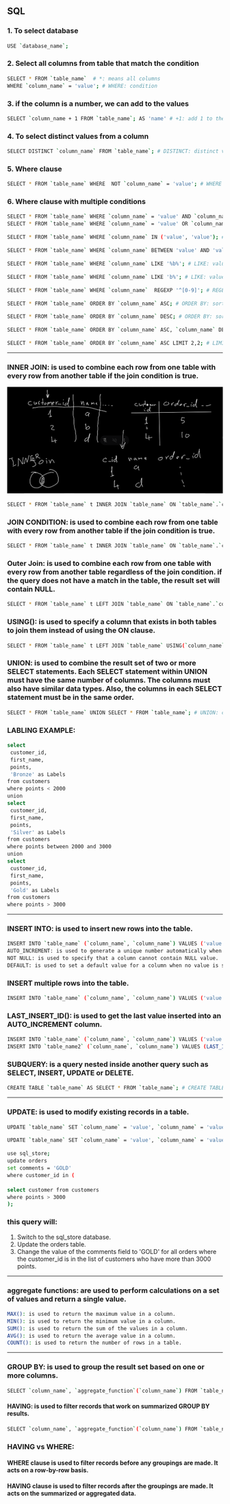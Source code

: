 ## SQL


### 1. To select database
```bash 
USE `database_name`; 
```

###  2.  Select all columns from table that match the condition
```bash
SELECT * FROM `table_name`  # *: means all columns
WHERE `column_name` = 'value'; # WHERE: condition
```

### 3. if the column is a number, we can add to the values 
```bash
SELECT `column_name + 1 FROM `table_name`; AS 'name' # +1: add 1 to the value, AS 'name' : rename the column (Alias)
```

### 4. To select distinct values from a column
```bash
SELECT DISTINCT `column_name` FROM `table_name`; # DISTINCT: distinct values means no duplicates.
```

### 5. Where clause
```bash 
SELECT * FROM `table_name` WHERE  NOT `column_name` = 'value'; # WHERE NOT: not equal to
```

### 6. Where clause with multiple conditions
```bash
SELECT * FROM `table_name` WHERE `column_name` = 'value' AND `column_name` = 'value'; # AND: both conditions must be true
SELECT * FROM `table_name` WHERE `column_name` = 'value' OR `column_name` = 'value'; # OR: one of the conditions must be true
```

```bash
SELECT * FROM `table_name` WHERE `column_name` IN ('value', 'value'); # IN: one of the conditions must be true
```

```bash
SELECT * FROM `table_name` WHERE `column_name` BETWEEN 'value' AND 'value'; # BETWEEN: value must be between the two values
```

```bash
SELECT * FROM `table_name` WHERE `column_name` LIKE '%b%'; # LIKE: value must contain the letter b
```

```bash
SELECT * FROM `table_name` WHERE `column_name` LIKE 'b%'; # LIKE: value must start with the letter b
```

```bash	
SELECT * FROM `table_name` WHERE `column_name`  REGEXP '^[0-9]'; # REGEXP: value must be a nmber between 0 and 9 (you can use any regular expression)
```

 ```bash
 SELECT * FROM `table_name` ORDER BY `column_name` ASC; # ORDER BY: sort the values in ascending order
 ```

```bash
SELECT * FROM `table_name` ORDER BY `column_name` DESC; # ORDER BY: sort the values in descending order
```

```bash
SELECT * FROM `table_name` ORDER BY `column_name` ASC, `column_name` DESC; # ORDER BY: sort the values in ascending order and then in descending order
```

```bash
SELECT * FROM `table_name` ORDER BY `column_name` ASC LIMIT 2,2; # LIMIT: show only 2 rows starting from the 3rd row
```

---- 

### INNER JOIN: is used to combine each row from one table with every row from another table if the join condition is true.

![1](images/1.png)

```bash
SELECT * FROM `table_name` t INNER JOIN `table_name` ON `table_name`.`column_name` = `table_name`.`column_name`; # INNER JOIN: combine each row from one table with every row from another table if the join condition is true., t: alias
```


### JOIN CONDITION: is used to combine each row from one table with every row from another table if the join condition is true.

```bash
SELECT * FROM `table_name` t INNER JOIN `table_name` ON `table_name`.`column_name` = `table_name`.`column_name`AND  `table_name`.`column_name` = `table_name`.`column_name`;  # AND: join condition
````

### Outer Join: is used to combine each row from one table with every row from another table regardless of the join condition. if the query does not have a match in the table, the result set will contain NULL.

```bash	
SELECT * FROM `table_name` t LEFT JOIN `table_name` ON `table_name`.`column_name` = `table_name`.`column_name`; # LEFT OUTER JOIN: combine each row from one table with every row from another table regardless of the join condition. if the query does not have a match in the table, the result set will contain NULL., t: alias
```

### USING(): is used to specify a column that exists in both tables to join them instead of using the ON clause.

```bash
SELECT * FROM `table_name` t LEFT JOIN `table_name` USING(`column_name`); # USING(): specify a column that exists in both tables to join them., t: alias
```

### UNION: is used to combine the result set of two or more SELECT statements. Each SELECT statement within UNION must have the same number of columns. The columns must also have similar data types. Also, the columns in each SELECT statement must be in the same order.

```bash	
SELECT * FROM `table_name` UNION SELECT * FROM `table_name`; # UNION: combine the result set of two or more SELECT statements.
```

### LABLING EXAMPLE:
    
```bash
select
 customer_id, 
 first_name, 
 points, 
 'Bronze' as Labels
from customers
where points < 2000
union
select
 customer_id, 
 first_name, 
 points, 
 'Silver' as Labels
from customers
where points between 2000 and 3000
union
select
 customer_id, 
 first_name, 
 points, 
 'Gold' as Labels
from customers
where points > 3000 
```

--- 

### INSERT INTO: is used to insert new rows into the table.

```bash
INSERT INTO `table_name` (`column_name`, `column_name`) VALUES ('value', 'value'); 
AUTO_INCREMENT: is used to generate a unique number automatically when a new record is inserted into a table.
NOT NULL: is used to specify that a column cannot contain NULL value.
DEFAULT: is used to set a default value for a column when no value is specified.
```

### INSERT multiple rows into the table.

```bash
INSERT INTO `table_name` (`column_name`, `column_name`) VALUES ('value', 'value'), ('value', 'value'), ('value', 'value'); 
```


### LAST_INSERT_ID(): is used to get the last value inserted into an AUTO_INCREMENT column.

```bash
INSERT INTO `table_name` (`column_name`, `column_name`) VALUES ('value', 'value');
INSERT INTO `table_name2` (`column_name`, `column_name`) VALUES (LAST_INSERT_ID(), 'value'); # in this case, the value of the column_name will be the last value inserted into an  the new table with the column_name
```

### SUBQUERY: is a query nested inside another query such as SELECT, INSERT, UPDATE or DELETE.

```bash
CREATE TABLE `table_name` AS SELECT * FROM `table_name`; # CREATE TABLE: create a new table based on the result set of a SELECT statement.
```

----

### UPDATE: is used to modify existing records in a table.

```bash
UPDATE `table_name` SET `column_name` = 'value', `column_name` = 'value' WHERE `column_name` = 'value'; # UPDATE: modify existing records in a table.
```

```bash
UPDATE `table_name` SET `column_name` = 'value', `column_name` = 'value' WHERE `column_name` IN ('value', 'value'); # UPDATE: modify existing records in a table., IN('value', 'value') that means the value must be one of the values in the list
```

```bash	
use sql_store;
update orders
set comments = 'GOLD'
where customer_id in (

select customer from customers
where points > 3000
);
```

### this query will:

1. Switch to the sql_store database.
2. Update the orders table.
3. Change the value of the comments field to 'GOLD' for all orders where the customer_id is in the list of customers who have more than 3000 points.

---

### aggregate functions: are used to perform calculations on a set of values and return a single value.

```bash
MAX(): is used to return the maximum value in a column.
MIN(): is used to return the minimum value in a column.
SUM(): is used to return the sum of the values in a column.
AVG(): is used to return the average value in a column.
COUNT(): is used to return the number of rows in a table.
```

---

### GROUP BY: is used to group the result set based on one or more columns.

```bash
SELECT `column_name`, `aggregate_function`(`column_name`) FROM `table_name` GROUP BY `column_name`; # GROUP BY: group the result set based on one or more columns.
```

#### HAVING: is used to filter records that work on summarized GROUP BY results.

```bash
SELECT `column_name`, `aggregate_function`(`column_name`) FROM `table_name` GROUP BY `column_name` HAVING `aggregate_function`(`column_name`) > value; # HAVING: filter records that work on summarized GROUP BY results.
```

### HAVING vs WHERE: 
#### WHERE clause is used to filter records before any groupings are made. It acts on a row-by-row basis.

#### HAVING clause is used to filter records after the groupings are made. It acts on the summarized or aggregated data.
